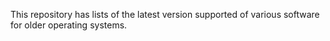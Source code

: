 This repository has lists of the latest version supported of various software for older operating systems.
